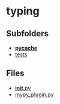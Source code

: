 # typing

## Subfolders

- [__pycache__](__pycache__)
- [tests](tests)

## Files

- [__init__.py](__init__.py)
- [mypy_plugin.py](mypy_plugin.py)

